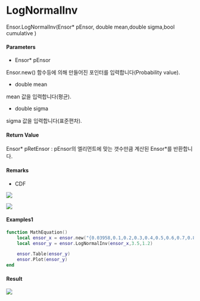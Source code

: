 # LogNormalInv

Ensor.LogNormalInv\(Ensor\* pEnsor, double mean,double sigma,bool cumulative \)

#### Parameters

* Ensor\* pEnsor

Ensor.new\(\) 함수등에 의해 만들어진 포인터를 입력합니다\(Probability value\).

* double mean

mean 값을 입력합니다\(평균\).

* double sigma

sigma 값을 입력합니다\(표준편차\).

#### Return Value

Ensor\* pRetEnsor : pEnsor의 엘리먼트에 맞는 갯수만큼 계산된 Ensor\*를 반환합니다.

#### Remarks

* CDF

![](/StatisticsAPI/LogNormalDistCdfFunc.png)

![](/StatisticsAPI/LogNormalDistCdfGraph.png)

#### Examples1

```lua
function MathEquation()
	local ensor_x = ensor.new("{0.03958,0.1,0.2,0.3,0.4,0.5,0.6,0.7,0.8,0.9}")
	local ensor_y = ensor.LogNormalInv(ensor_x,3.5,1.2)

 	ensor.Table(ensor_y)
	ensor.Plot(ensor_y)
end	
```

#### Result

![](/StatisticsAPI/LogNormalInv.png)

